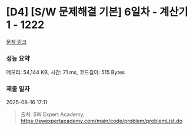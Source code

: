 # [D4] [S/W 문제해결 기본] 6일차 - 계산기1 - 1222 

[문제 링크](https://swexpertacademy.com/main/code/problem/problemDetail.do?contestProbId=AV14mbSaAEwCFAYD) 

### 성능 요약

메모리: 54,144 KB, 시간: 71 ms, 코드길이: 515 Bytes

### 제출 일자

2025-08-16 17:11



> 출처: SW Expert Academy, https://swexpertacademy.com/main/code/problem/problemList.do